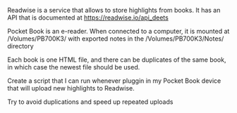 Readwise is a service that allows to store highlights from books.
It has an API that is documented at https://readwise.io/api_deets

Pocket Book is an e-reader. When connected to a computer, it is mounted at
/Volumes/PB700K3/ with exported notes in the /Volumes/PB700K3/Notes/ directory

Each book is one HTML file, and there can be duplicates of the same book, in which
case the newest file should be used.

Create a script that I can run whenever pluggin in my Pocket Book device that will
upload new highlights to Readwise.

Try to avoid duplications and speed up repeated uploads
